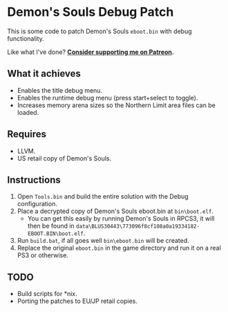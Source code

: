 # Demon's Souls Debug Patch

This is some code to patch Demon's Souls `eboot.bin` with debug functionality.

Like what I've done? **[Consider supporting me on Patreon](http://patreon.com.gibbed).**

## What it achieves
* Enables the title debug menu.
* Enables the runtime debug menu (press start+select to toggle).
* Increases memory arena sizes so the Northern Limit area files can be loaded.

## Requires
* LLVM.
* US retail copy of Demon's Souls.

## Instructions
1. Open `Tools.bin` and build the entire solution with the Debug configuration.
1. Place a decrypted copy of Demon's Souls eboot.bin at `bin\boot.elf`.
    * You can get this easily by running Demon's Souls in RPCS3, it will then be found in `data\BLUS30443\773096f8cf108a0a19334182-EBOOT.BIN\boot.elf`.
1. Run `build.bat`, if all goes well `bin\eboot.bin` will be created.
1. Replace the original `eboot.bin` in the game directory and run it on a real PS3 or otherwise.

## TODO
* Build scripts for *nix.
* Porting the patches to EU/JP retail copies.
